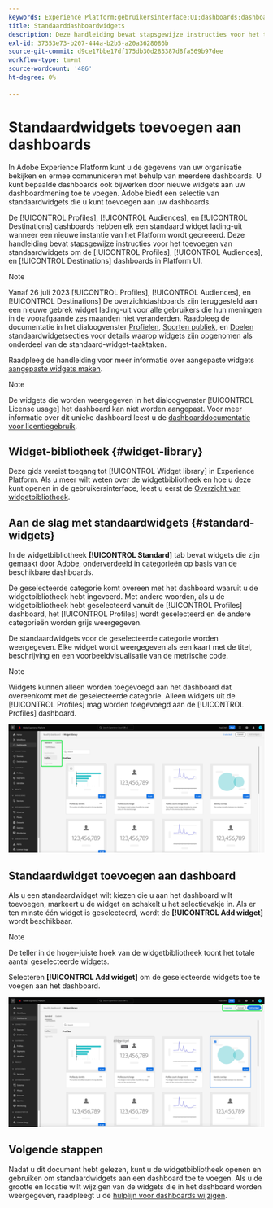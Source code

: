 ```yaml
---
keywords: Experience Platform;gebruikersinterface;UI;dashboards;dashboard;profielen;segmenten;bestemmingen;vergunningsgebruik
title: Standaarddashboardwidgets
description: Deze handleiding bevat stapsgewijze instructies voor het toevoegen van standaardwidgets aan uw Adobe Experience Platform-dashboards.
exl-id: 37353e73-b207-444a-b2b5-a20a3628086b
source-git-commit: d9ce17bbe17df175db30d283387d8fa569b97dee
workflow-type: tm+mt
source-wordcount: '486'
ht-degree: 0%

---
```


# Standaardwidgets toevoegen aan dashboards

In Adobe Experience Platform kunt u de gegevens van uw organisatie bekijken en ermee communiceren met behulp van meerdere dashboards. U kunt bepaalde dashboards ook bijwerken door nieuwe widgets aan uw dashboardmening toe te voegen. Adobe biedt een selectie van standaardwidgets die u kunt toevoegen aan uw dashboards.

De [!UICONTROL Profiles], [!UICONTROL Audiences], en [!UICONTROL Destinations] dashboards hebben elk een standaard widget lading-uit wanneer een nieuwe instantie van het Platform wordt gecreeerd. Deze handleiding bevat stapsgewijze instructies voor het toevoegen van standaardwidgets om de [!UICONTROL Profiles], [!UICONTROL Audiences], en [!UICONTROL Destinations] dashboards in Platform UI.

>[!NOTE]
>
>Vanaf 26 juli 2023 [!UICONTROL Profiles], [!UICONTROL Audiences], en [!UICONTROL Destinations] De overzichtdashboards zijn teruggesteld aan een nieuwe gebrek widget lading-uit voor alle gebruikers die hun meningen in de voorafgaande zes maanden niet veranderden.
>Raadpleeg de documentatie in het dialoogvenster [Profielen](../guides/profiles.md#default-widgets), [Soorten publiek](../guides/audiences.md#default-widgets), en [Doelen](../guides/destinations.md#default-widgets) standaardwidgetsecties voor details waarop widgets zijn opgenomen als onderdeel van de standaard-widget-taaktaken.

Raadpleeg de handleiding voor meer informatie over aangepaste widgets [aangepaste widgets maken](custom-widgets.md).

>[!NOTE]
>
>De widgets die worden weergegeven in het dialoogvenster [!UICONTROL License usage] het dashboard kan niet worden aangepast. Voor meer informatie over dit unieke dashboard leest u de [dashboarddocumentatie voor licentiegebruik](../guides/license-usage.md).

## Widget-bibliotheek {#widget-library}

Deze gids vereist toegang tot [!UICONTROL Widget library] in Experience Platform. Als u meer wilt weten over de widgetbibliotheek en hoe u deze kunt openen in de gebruikersinterface, leest u eerst de [Overzicht van widgetbibliotheek](widget-library.md).

## Aan de slag met standaardwidgets {#standard-widgets}

In de widgetbibliotheek **[!UICONTROL Standard]** tab bevat widgets die zijn gemaakt door Adobe, onderverdeeld in categorieën op basis van de beschikbare dashboards.

De geselecteerde categorie komt overeen met het dashboard waaruit u de widgetbibliotheek hebt ingevoerd. Met andere woorden, als u de widgetbibliotheek hebt geselecteerd vanuit de [!UICONTROL Profiles] dashboard, het [!UICONTROL Profiles] wordt geselecteerd en de andere categorieën worden grijs weergegeven.

De standaardwidgets voor de geselecteerde categorie worden weergegeven. Elke widget wordt weergegeven als een kaart met de titel, beschrijving en een voorbeeldvisualisatie van de metrische code.

>[!NOTE]
>
>Widgets kunnen alleen worden toegevoegd aan het dashboard dat overeenkomt met de geselecteerde categorie. Alleen widgets uit de [!UICONTROL Profiles] mag worden toegevoegd aan de [!UICONTROL Profiles] dashboard.

![De werkruimte van de widgetbibliotheek met het tabblad Standaard en de beschikbare categorieën gemarkeerd.](../images/customization/standard-widgets.png)

## Standaardwidget toevoegen aan dashboard

Als u een standaardwidget wilt kiezen die u aan het dashboard wilt toevoegen, markeert u de widget en schakelt u het selectievakje in. Als er ten minste één widget is geselecteerd, wordt de **[!UICONTROL Add widget]** wordt beschikbaar.

>[!NOTE]
>
>De teller in de hoger-juiste hoek van de widgetbibliotheek toont het totale aantal geselecteerde widgets.

Selecteren **[!UICONTROL Add widget]** om de geselecteerde widgets toe te voegen aan het dashboard.

![De werkruimte van de widgetbibliotheek met een widget geselecteerd en de widget toevoegen en Annuleren gemarkeerd.](../images/customization/add-widget.png)

## Volgende stappen

Nadat u dit document hebt gelezen, kunt u de widgetbibliotheek openen en gebruiken om standaardwidgets aan een dashboard toe te voegen. Als u de grootte en locatie wilt wijzigen van de widgets die in het dashboard worden weergegeven, raadpleegt u de [hulplijn voor dashboards wijzigen](modify.md).
